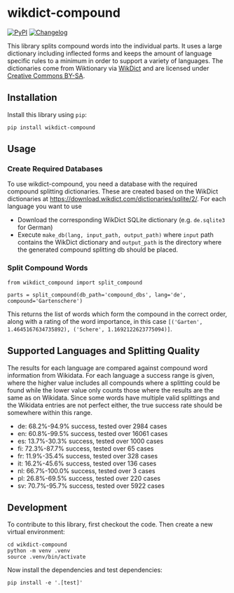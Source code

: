 # wikdict-compound

[![PyPI](https://img.shields.io/pypi/v/wikdict-compound.svg)](https://pypi.org/project/wikdict-compound/)
[![Changelog](https://img.shields.io/github/v/release/karlb/wikdict-compound?include_prereleases&label=changelog)](https://github.com/karlb/wikdict-compound/releases)

This library splits compound words into the individual parts. It uses a large dictionary including inflected forms and keeps the amount of language specific rules to a minimum in order to support a variety of languages.
The dictionaries come from Wiktionary via [WikDict](https://www.wikdict.com/) and are licensed under [Creative Commons BY-SA](https://creativecommons.org/licenses/by-sa/3.0/).

## Installation

Install this library using `pip`:

    pip install wikdict-compound

## Usage

### Create Required Databases

To use wikdict-compound, you need a database with the required compound splitting dictionaries. These are created based on the WikDict dictionaries at <https://download.wikdict.com/dictionaries/sqlite/2/>. For each language you want to use
* Download the corresponding WikDict SQLite dictionary (e.g. `de.sqlite3` for German)
* Execute `make_db(lang, input_path, output_path)` where `input` path contains the WikDict dictionary and `output_path` is the directory where the generated compound splitting db should be placed.

### Split Compound Words

```
from wikdict_compound import split_compound

parts = split_compound(db_path='compound_dbs', lang='de', compound='Gartenschere')
```

This returns the list of words which form the compound in the correct order, along with a rating of the word importance, in this case `[('Garten', 1.4645167634735892), ('Schere', 1.1692122623775094)]`.

## Supported Languages and Splitting Quality

The results for each language are compared against compound word information from Wikidata.
For each language a success range is given, where the higher value includes all compounds where a splitting could be found while the lower value only counts those where the results are the same as on Wikidata.
Since some words have multiple valid splittings and the Wikidata entries are not perfect either, the true success rate should be somewhere within this range.

<!-- [[[cog
import cog
import subprocess
for lang in 'de en es fi fr it nl pl sv'.split():
    output = subprocess.check_output(
        f'./split_word.py {lang} | tail -1',
        shell=True,
        encoding='utf-8',
    )
    cog.out('* ' +output)
]]] -->
* de: 68.2%-94.9% success, tested over 2984 cases
* en: 60.8%-99.5% success, tested over 16061 cases
* es: 13.7%-30.3% success, tested over 1000 cases
* fi: 72.3%-87.7% success, tested over 65 cases
* fr: 11.9%-35.4% success, tested over 328 cases
* it: 16.2%-45.6% success, tested over 136 cases
* nl: 66.7%-100.0% success, tested over 3 cases
* pl: 26.8%-69.5% success, tested over 220 cases
* sv: 70.7%-95.7% success, tested over 5922 cases
<!-- [[[end]]] -->

## Development

To contribute to this library, first checkout the code. Then create a new virtual environment:

    cd wikdict-compound
    python -m venv .venv
    source .venv/bin/activate

Now install the dependencies and test dependencies:

    pip install -e '.[test]'

<!--
To run the tests:

    pytest
-->
